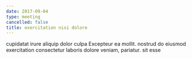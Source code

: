```yaml
---
date: 2017-09-04
type: meeting
cancelled: false
title: exercitation nisi dolore
---
```

cupidatat irure aliquip dolor culpa Excepteur ea mollit. nostrud do eiusmod exercitation consectetur laboris dolore veniam, pariatur. sit esse